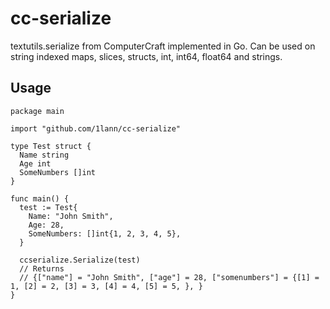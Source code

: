 # cc-serialize
textutils.serialize from ComputerCraft implemented in Go. Can be used on string indexed maps, slices, structs, int, int64, float64 and strings.

## Usage

```
package main

import "github.com/1lann/cc-serialize"

type Test struct {
  Name string
  Age int
  SomeNumbers []int
}

func main() {
  test := Test{
    Name: "John Smith",
    Age: 28,
    SomeNumbers: []int{1, 2, 3, 4, 5},
  }

  ccserialize.Serialize(test)
  // Returns
  // {["name"] = "John Smith", ["age"] = 28, ["somenumbers"] = {[1] = 1, [2] = 2, [3] = 3, [4] = 4, [5] = 5, }, }
}
```
